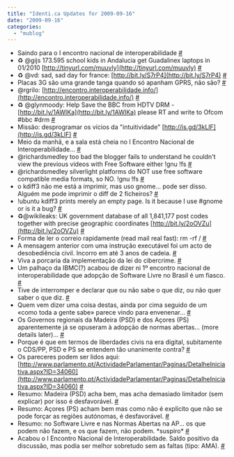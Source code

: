 ```yaml
---
title: "Identi.ca Updates for 2009-09-16"
date: "2009-09-16"
categories: 
  - "mublog"
---
```


- Saindo para o I encontro nacional de interoperabilidade [#](http://identi.ca/notice/10130382)
- ♻ @gijs 173.595 school kids in Andalucia get Guadalinex laptops in 01/2010 [http://tinyurl.com/muuvly](http://tinyurl.com/muuvly) [#](http://identi.ca/notice/10133747)
- ♻ @vd: sad, sad day for france: [http://bit.ly/S7rP4](http://bit.ly/S7rP4) [#](http://identi.ca/notice/10134000)
- Placas 3G são uma grande tanga quando só apanham GPRS, não são? [#](http://identi.ca/notice/10134658)
- @rgrilo: [http://encontro.interoperabilidade.info/](http://encontro.interoperabilidade.info/) [#](http://identi.ca/notice/10134744)
- ♻ @glynmoody: Help Save the BBC from HDTV DRM - [http://bit.ly/1AWIKa](http://bit.ly/1AWIKa) please RT and write to Ofcom #bbc #drm [#](http://identi.ca/notice/10135709)
- Missão: desprogramar os vícios da "intuitividade" [http://is.gd/3kLlF](http://is.gd/3kLlF) [#](http://identi.ca/notice/10136190)
- Meio da manhã, e a sala está cheia no I Encontro Nacional de Interoperabilidade... [#](http://identi.ca/notice/10136636)
- @richardsmedley too bad the blogger fails to understand he couldn't view the previous videos with Free Software either !gnu !fs [#](http://identi.ca/notice/10137023)
- @richardsmedley silverlight platforms do NOT use free software compatible media formats, so NO. !gnu !fs [#](http://identi.ca/notice/10137427)
- o kdiff3 não me está a imprimir, mas uso gnome... pode ser disso. Alguém me pode imprimir o diff de 2 ficheiros? [#](http://identi.ca/notice/10142475)
- !ubuntu kdiff3 prints merely an empty page. Is it because I use #gnome or is it a bug? [#](http://identi.ca/notice/10142667)
- ♻@wikileaks: UK government database of all 1,841,177 post codes together with precise geographic coordinates [http://bit.ly/2oOVZu](http://bit.ly/2oOVZu) [#](http://identi.ca/notice/10148395)
- Forma de ler o correio rapidamente (read mail real fast): rm -rf / [#](http://identi.ca/notice/10148714)
- A mensagem anterior com uma instrução executável foi um acto de desobediência civil. Incorro em até 3 anos de cadeia. [#](http://identi.ca/notice/10148781)
- Viva a porcaria da implementação da lei do cibercrime. [#](http://identi.ca/notice/10148794)
- Um palhaço da IBMC(?) acabou de dizer ni 1º encontro nacional de interoperabilidade que adopção de Software Livre no Brasil é um fiasco. [#](http://identi.ca/notice/10155883)
- Tive de interromper e declarar que ou não sabe o que diz, ou não quer saber o que diz. [#](http://identi.ca/notice/10155914)
- Quem vem dizer uma coisa destas, ainda por cima seguido de um «como toda a gente sabe» parece vindo para envenenar... [#](http://identi.ca/notice/10156433)
- Os Governos regionais da Madeira (PSD) e dos Açores (PS) aparentemente já se opuseram à adopção de normas abertas... (more details later)... [#](http://identi.ca/notice/10156544)
- Porque é que em termos de liberdades civis na era digital, subitamente o CDS/PP, PSD e PS se entendem tão unanimente contra? [#](http://identi.ca/notice/10156590)
- Os pareceres podem ser lidos aqui: [http://www.parlamento.pt/ActividadeParlamentar/Paginas/DetalheIniciativa.aspx?ID=34060](http://www.parlamento.pt/ActividadeParlamentar/Paginas/DetalheIniciativa.aspx?ID=34060) [#](http://identi.ca/notice/10158182)
- Resumo: Madeira (PSD) acha bem, mas acha demasiado limitador (sem explicar) por isso é desfavorável. [#](http://identi.ca/notice/10158205)
- Resumo: Açores (PS) acham bem mas como não é explícito que não se pode forçar as regiões autónomas, é desfavorável. [#](http://identi.ca/notice/10158231)
- Resumo: no Software Livre e nas Normas Abertas na AP... os que podem não fazem, e os que fazem, não podem. \*suspiro\* [#](http://identi.ca/notice/10158277)
- Acabou o I Encontro Nacional de Interoperabilidade. Saldo positivo da discussão, mas podia ser melhor sobretudo sem as faltas (tipo: AMA). [#](http://identi.ca/notice/10158379)
